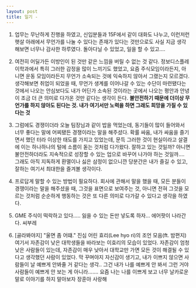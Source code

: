 ```yaml
---
layout: post
title: 일기 - 
---
```


1. 업무는 무난하게 진행을 하였고, 신입분들과 15F에서 같이 대화도 나누고, 이런저런 햇살 아래에서 무언가를 나눌 수 있다는 존재가 있다는 것만으로도 사실 지금 생각해보면 너무나 감사한 하루였다. 돌아다닐 수 있었고, 일을 할 수 있고....

2. 여전히 어딜가든 이방인이 된 것만 같은 느낌을 버릴 수 없는 것 같다. 정보디스플레이학과에서 특히 그러한 감정을 많이 느끼기도 했었고, 요즘 주식모임이라든지, 아니면 운동 모임이라든지 무언가 소속되는 것에 익숙하지 않아서 그랬는지 모르겠다. 생각해보면 취업이 되었을 때, 무언가 생계를 이어나갈 수 있는 수단이 마련됐다는 것에서 나오는 안심보다도 내가 어딘가 소속된 것이라는 곳에서 나오는 평안과 안녕이 조금 더 큰 의미로 다가온 것만 같다는 생각이 든다. **불안전하기 때문에 더이상 무언가를 하지 않아도 된다는 것. 내가 여기서만 노력을 하면 그래도 희망을 가질 수 있다는 것**

3. 그럼에도 경쟁이더라 오늘 팀장님과 같이 밥을 먹었는데, 동기들이 많이 들어와서 너무 좋다는 말에 어찌됐든 경쟁이라는 말을 해주셨다. 확률 싸움, 내가 싸움을 즐기면서 했던 터라 이상한 태도를 가지고 있었는데, 문득 그러한 것이 현실이라고 살결에 이는 하나하나의 털에 소름이 돋는 것처럼 다가왔다. 잘하고 있는 것일까? 아니면 불안전하더라도 지속적으로 성장할 수 있는 업으로 바꾸어 나가야 하는 것일까.... 그래도 아직 지독하게 환멸이나 싫은 삼정이 없으니깐 당분간은 내가 즐길 수 있고, 잘하는 여기서 최대한을 즐겨볼 생각이다.

4. 프로답게 말할 수 있는 방법이 필요하다. 회사에 관해서 말을 했을 때, 모든 분들이 경쟁이라는 말을 해주셨을 때, 그것을 표면으로 보여주는 것, 아니면 전혀 그것을 모르는 것처럼 순순하게 행동하는 것은 또 다른 의미로 다가갈 수 있다고 생각을 하였다.

5. GME 주식이 떡락하고 있다..... 잃을 수 있는 돈만 넣도록 하자... 에어팟이 나라간다. 씨부레

6. [골라봐야지] "울면 좀 어떄." 진심 어린 효리(Lee hyo ri)의 조언 모음(ft. 밤편지) 여기서 자존감이 낮은 대학생들을 바라보는 이효리의 모습이 있었다. 자존감이 엄청 낮은 사람들이 있는데, 자존감이 매우 낮아서 대학교만 가면 모든 것이 해결될 수 있다고 생각했던 사람이 있었다. 막 꾸며야지 자신감이 생기고, 내가 이쁘지 않으면 사람들이 날 예쁘게 안봐줄 거 같다는 생각.. 그건 내가 나를 예쁘게 안 봐서 그런 거야 사람들이 예쁘게 안 보는 게 아니라....... 요즘 나는 나를 이쁘게 보고 너무 날카로운 말로 이야기를 하지 말아보자 장훈아 사랑해